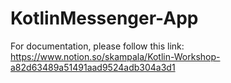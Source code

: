 # KotlinMessenger-App

For documentation, please follow this link: https://www.notion.so/skampala/Kotlin-Workshop-a82d63489a51491aad9524adb304a3d1
